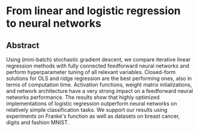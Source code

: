 # From linear and logistic regression to neural networks

## Abstract

Using (mini-batch) stochastic gradient descent, we compare iterative linear regression methods with fully connected feedforward neural networks and perform hyperparameter tuning of all relevant variables. Closed-form solutions for OLS and ridge regression are the best performing ones, also in terms of computation time. Activation functions, weight matrix intializations, and network architecture have a very strong impact on a feedforward neural networks performance. The results show that highly optimized implementations of logistic regression outperform neural networks on relatively simple classification tasks. We support our results using experiments on Franke's function as well as datasets on breast cancer, digits and fashion MNIST.